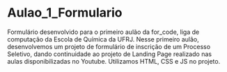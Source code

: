 # Aulao_1_Formulario
Formulário desenvolvido para o primeiro aulão da for_code, liga de computação da Escola de Química da UFRJ.
Nesse primeiro aulão, desenvolvemos um projeto de formulário de inscrição de um Processo Seletivo,
dando continuidade ao projeto de Landing Page realizado nas aulas disponibilizadas no Youtube. 
Utilizamos HTML, CSS e JS no projeto. 
